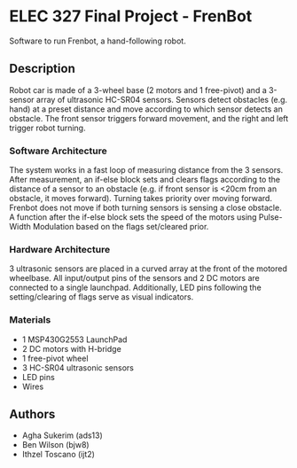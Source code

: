 # ELEC 327 Final Project - FrenBot
Software to run Frenbot, a hand-following robot.  

## Description
Robot car is made of a 3-wheel base (2 motors and 1 free-pivot) and a 3-sensor array of ultrasonic HC-SR04 sensors. Sensors detect obstacles (e.g. hand) at a preset distance and move according to which sensor detects an obstacle. The front sensor triggers forward movement, and the right and left trigger robot turning.

### Software Architecture
The system works in a fast loop of measuring distance from the 3 sensors. After measurement, an if-else block sets and clears flags according to the distance of a sensor to an obstacle (e.g. if front sensor is <20cm from an obstacle, it moves forward). Turning takes priority over moving forward. Frenbot does not move if both turning sensors is sensing a close obstacle. A function after the if-else block sets the speed of the motors using Pulse-Width Modulation based on the flags set/cleared prior.

### Hardware Architecture
3 ultrasonic sensors are placed in a curved array at the front of the motored wheelbase. All input/output pins of the sensors and 2 DC motors are connected to a single launchpad. Additionally, LED pins following the setting/clearing of flags serve as visual indicators.

### Materials
* 1 MSP430G2553 LaunchPad
* 2 DC motors with H-bridge
* 1 free-pivot wheel
* 3 HC-SR04 ultrasonic sensors
* LED pins
* Wires


## Authors
* Agha Sukerim (ads13)
* Ben Wilson (bjw8)
* Ithzel Toscano (ijt2)
